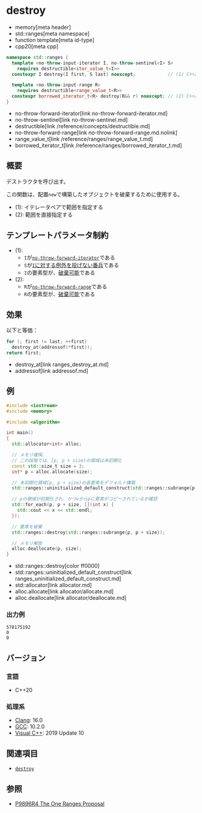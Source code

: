 # destroy
* memory[meta header]
* std::ranges[meta namespace]
* function template[meta id-type]
* cpp20[meta cpp]

```cpp
namespace std::ranges {
  template <no-throw-input-iterator I, no-throw-sentinel<I> S>
    requires destructible<iter_value_t<I>>
  constexpr I destroy(I first, S last) noexcept;            // (1) C++20

  template <no-throw-input-range R>
    requires destructible<range_value_t<R>>
  constexpr borrowed_iterator_t<R> destroy(R&& r) noexcept; // (2) C++20
}
```
* no-throw-forward-iterator[link no-throw-forward-iterator.md]
* no-throw-sentinel[link no-throw-sentinel.md]
* destructible[link /reference/concepts/destructible.md]
* no-throw-forward-range[link no-throw-forward-range.md.nolink]
* range_value_t[link /reference/ranges/range_value_t.md]
* borrowed_iterator_t[link /reference/ranges/borrowed_iterator_t.md]

## 概要
デストラクタを呼び出す。

この関数は、配置`new`で構築したオブジェクトを破棄するために使用する。

- (1): イテレータペアで範囲を指定する
- (2): 範囲を直接指定する


## テンプレートパラメータ制約
- (1):
    - `I`が[`no-throw-forward-iterator`](no-throw-forward-iterator.md)である
    - `S`が[`I`に対する例外を投げない番兵](no-throw-sentinel.md)である
    - `I`の要素型が、[破棄可能](/reference/concepts/destructible.md)である
- (2):
    - `R`が[`no-throw-forward-range`](no-throw-forward-range.md.nolink)である
    - `R`の要素型が、[破棄可能](/reference/concepts/destructible.md)である


## 効果
以下と等価：

```cpp
for (; first != last; ++first)
  destroy_at(addressof(*first));
return first;
```
* destroy_at[link ranges_destroy_at.md]
* addressof[link addressof.md]


## 例
```cpp example
#include <iostream>
#include <memory>

#include <algorithm>

int main()
{
  std::allocator<int> alloc;

  // メモリ確保。
  // この段階では、[p, p + size)の領域は未初期化
  const std::size_t size = 3;
  int* p = alloc.allocate(size);

  // 未初期化領域[p, p + size)の各要素をデフォルト構築
  std::ranges::uninitialized_default_construct(std::ranges::subrange{p, p + size});

  // pの領域が初期化され、かつvからpに要素がコピーされているか確認
  std::for_each(p, p + size, [](int x) {
    std::cout << x << std::endl;
  });

  // 要素を破棄
  std::ranges::destroy(std::ranges::subrange{p, p + size});

  // メモリ解放
  alloc.deallocate(p, size);
}
```
* std::ranges::destroy[color ff0000]
* std::ranges::uninitialized_default_construct[link ranges_uninitialized_default_construct.md]
* std::allocator[link allocator.md]
* alloc.allocate[link allocator/allocate.md]
* alloc.deallocate[link allocator/deallocate.md]

### 出力例
```
578175192
0
0
```

## バージョン
### 言語
- C++20

### 処理系
- [Clang](/implementation.md#clang): 16.0
- [GCC](/implementation.md#gcc): 10.2.0
- [Visual C++](/implementation.md#visual_cpp): 2019 Update 10


## 関連項目
- [`destroy`](destroy.md)

## 参照
- [P9896R4 The One Ranges Proposal](https://www.open-std.org/jtc1/sc22/wg21/docs/papers/2018/p0896r4.pdf)

